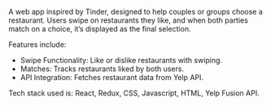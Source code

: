 A web app inspired by Tinder, designed to help couples or groups choose a restaurant. Users swipe on restaurants they like, and when both parties match on a choice, it’s displayed as the final selection.

Features include: 
- Swipe Functionality: Like or dislike restaurants with swiping.
- Matches: Tracks restaurants liked by both users.
- API Integration: Fetches restaurant data from Yelp API.

Tech stack used is: React, Redux, CSS, Javascript, HTML, Yelp Fusion API.

